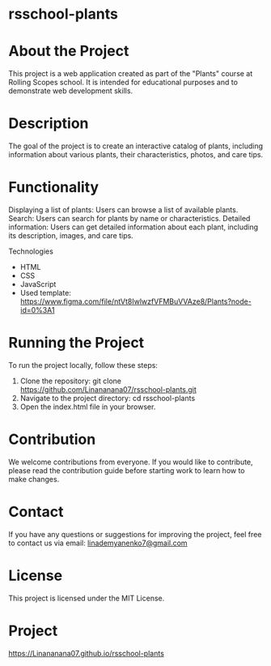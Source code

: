 # rsschool-plants

# About the Project
This project is a web application created as part of the "Plants" course at Rolling Scopes school. It is intended for educational purposes and to demonstrate web development skills.

# Description

The goal of the project is to create an interactive catalog of plants, including information about various plants, their characteristics, photos, and care tips.

# Functionality

Displaying a list of plants: Users can browse a list of available plants.
Search: Users can search for plants by name or characteristics.
Detailed information: Users can get detailed information about each plant, including its description, images, and care tips.

Technologies
* HTML
* CSS
* JavaScript
* Used template: https://www.figma.com/file/ntVt8IwlwzfVFMBuVVAze8/Plants?node-id=0%3A1

# Running the Project
To run the project locally, follow these steps:

1. Clone the repository: git clone https://github.com/Linananana07/rsschool-plants.git
2. Navigate to the project directory: cd rsschool-plants
3. Open the index.html file in your browser.
   
# Contribution

We welcome contributions from everyone. If you would like to contribute, please read the contribution guide before starting work to learn how to make changes.

# Contact

If you have any questions or suggestions for improving the project, feel free to contact us via email: linademyanenko7@gmail.com

# License
This project is licensed under the MIT License.

# Project

https://Linananana07.github.io/rsschool-plants
